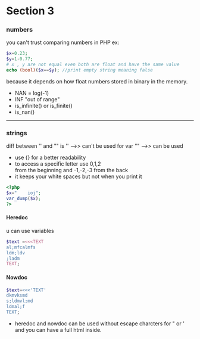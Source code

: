 # Section 3
### numbers 
you can't trust comparing numbers in PHP 
ex:
```php
$x=0.23;
$y=1-0.77;
# x , y are not equal even both are float and have the same value
echo (bool)($x==$y); //print empty string meaning false
```
because it depends on how float numbers stored in binary in the memory.
- NAN = log(-1)
- INF "out of range"
- is_infinite() or is_finite()
- is_nan()

-----------------------------------
### strings 
diff between '' and "" is
'' -->> can't be used for var
"" -->> can be used 
- use {} for a better readability
- to access a specific letter use 0,1,2  
from the beginning and -1,-2,-3 from the back
- it keeps your white spaces but not when you print it 
```php
<?php
$x="    ioj";
var_dump($x);
?>
```
#### Heredoc
u can use variables
```php
$text =<<<TEXT
al;mfcalmfs
ldm;ldv
;ladm
TEXT;
```
#### Nowdoc
```php
$text=<<<'TEXT'
dkmvksmd
s;ldmvl;md
ldmal;f
TEXT;
```

- heredoc and nowdoc can be used without escape charcters for " or ' and you can have a full html inside.

